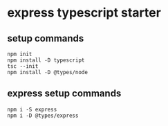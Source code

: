 # express typescript starter

## setup commands

```shell 
npm init 
npm install -D typescript 
tsc --init 
npm install -D @types/node
```

## express setup commands

```shell 
npm i -S express 
npm i -D @types/express
```

